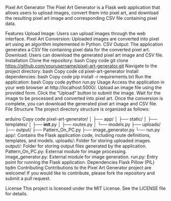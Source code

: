 Pixel Art Generator
The Pixel Art Generator is a Flask web application that allows users to upload images, convert them into pixel art, and download the resulting pixel art image and corresponding CSV file containing pixel data.

Features
Upload Image: Users can upload images through the web interface.
Pixel Art Conversion: Uploaded images are converted into pixel art using an algorithm implemented in Python.
CSV Output: The application generates a CSV file containing pixel data for the converted pixel art.
Download: Users can download the generated pixel art image and CSV file.
Installation
Clone the repository:
bash
Copy code
git clone https://github.com/yourusername/pixel-art-generator.git
Navigate to the project directory:
bash
Copy code
cd pixel-art-generator
Install dependencies:
bash
Copy code
pip install -r requirements.txt
Run the application:
bash
Copy code
python run.py
Usage
Access the application in your web browser at http://localhost:5000/.
Upload an image file using the provided form.
Click the "Upload" button to submit the image.
Wait for the image to be processed and converted into pixel art.
Once the conversion is complete, you can download the generated pixel art image and CSV file.
File Structure
The project directory structure is organized as follows:

arduino
Copy code
pixel-art-generator/
│
├── app/
│   ├── static/
│   ├── templates/
│   ├── __init__.py
│   ├── routes.py
│   └── models.py
├── uploads/
├── output/
├── Pattern_On_PC.py
├── image_generator.py
└── run.py
app/: Contains the Flask application code, including route definitions, templates, and models.
uploads/: Folder for storing uploaded images.
output/: Folder for storing output files generated by the application.
Pattern_On_PC.py: External module for image processing.
image_generator.py: External module for image generation.
run.py: Entry point for running the Flask application.
Dependencies
Flask
Pillow (PIL)
tqdm
Contributing
Contributions to the Pixel Art Generator project are welcome! If you would like to contribute, please fork the repository and submit a pull request.

License
This project is licensed under the MIT License. See the LICENSE file for details.

